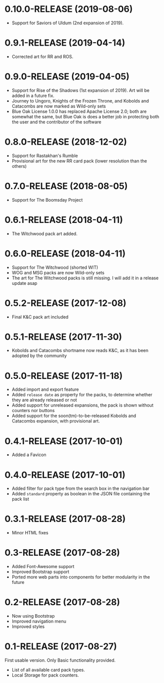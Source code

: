 0.10.0-RELEASE (2019-08-06)
==========================

* Support for Saviors of Uldum (2nd expansion of 2019).


0.9.1-RELEASE (2019-04-14)
==========================

* Corrected art for RR and ROS.

0.9.0-RELEASE (2019-04-05)
==========================

* Support for Rise of the Shadows (1st expansion of 2019). Art will be added in a future fix.
* Journey to Ungoro, Knights of the Frozen Throne, and Kobolds and Catacombs are now marked as Wild-only sets
* Blue Oak License 1.0.0 has replaced Apache License 2.0; both are somewhat the same, but Blue Oak is does a better job in protecting both the user and the contributor of the software

0.8.0-RELEASE (2018-12-02)
==========================

* Support for Rastakhan's Rumble
* Provisional art for the new RR card pack (lower resolution than the others)


0.7.0-RELEASE (2018-08-05)
==========================

* Support for The Boomsday Project


0.6.1-RELEASE (2018-04-11)
==========================

* The Witchwood pack art added.

0.6.0-RELEASE (2018-04-11)
==========================

* Support for The Witchwood (shorted WIT)
* WOG and MSG packs are now Wild-only sets
* The art for The Witchwood packs is still missing. I will add it in a release update asap


0.5.2-RELEASE (2017-12-08)
==========================

* Final K&C pack art included


0.5.1-RELEASE (2017-11-30)
==========================

* Kobolds and Catacombs shortname now reads K&C, as it has been adopted by the community


0.5.0-RELEASE (2017-11-18)
==========================

* Added import and export feature
* Added `release date` as property for the packs, to determine whether they are already released or not
* Added support for unreleased expansions, the pack is shown without counters nor buttons
* Added support for the soon(tm)-to-be-released Kobolds and Catacombs expansion, with provisional art.


0.4.1-RELEASE (2017-10-01)
==========================

* Added a Favicon


0.4.0-RELEASE (2017-10-01)
==========================

* Added filter for pack type from the search box in the navigation bar
* Added `standard` property as boolean in the JSON file containing the pack list


0.3.1-RELEASE (2017-08-28)
==========================

* Minor HTML fixes


0.3-RELEASE (2017-08-28)
========================

* Added Font-Awesome support
* Improved Bootstrap support
* Ported more web parts into components for better modularity in the future


0.2-RELEASE (2017-08-28)
========================

* Now using Bootstrap
* Improved navigation menu
* Improved styles


0.1-RELEASE (2017-08-27)
========================

First usable version. Only Basic functionality provided.

* List of all available card pack types.
* Local Storage for pack counters.
